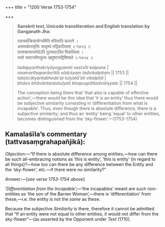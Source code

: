 +++
title = "1200 Verse 1753-1754"

+++
> **Sanskrit text, Unicode transliteration and English translation by Ganganath Jha:** 
>
> तदप्यर्थक्रियायोग्यमिति वस्त्विति कल्पने ।  
> असमर्थपरावृत्तिः सादृश्यं तद्विकल्पितम् ॥ १७५३ ॥  
> ततश्चात्यन्तभेदेऽपि तुल्यताऽस्ति विकल्पिता ।  
> भावो भावान्तरैस्तुल्यः खपुष्पात्तद्विशिष्यते ॥ १७५४ ॥ 
>
> *tadapyarthakriyāyogyamiti vastviti kalpane* \|  
> *asamarthaparāvṛttiḥ sādṛśyaṃ tadvikalpitam* \|\| 1753 \|\|  
> *tataścātyantabhede'pi tulyatā'sti vikalpitā* \|  
> *bhāvo bhāvāntaraistulyaḥ khapuṣpāttadviśiṣyate* \|\| 1754 \|\| 
>
> The conception being there that ‘that also is capable of effective action’,—there would be this idea that ‘it is an entity’ thus there would be subjective similarity consisting in ‘differentiation from what is incapable’. Thus, even though there is absolute difference, there is a subjective similarity; and thus an ‘entity’ being ‘equal’ to other entities, becomes distinguished from the ‘sky-flower’.—(1753-1754)



## Kamalaśīla’s commentary (tattvasaṃgrahapañjikā):

*Objection*:—“If there is absolute difference among entities,—how can there be such all-embracing notions as ‘this is entity’, ‘this is entity’ (in regard to all things)?—how too can there be any difference between the Entity and the ‘sky-flower’, etc.—if there were no similarity?”

*Answer*:—[*see verse 1753-1754 above*]

‘*Differentiation from the Incapable*’;—‘the incapables’ meant are such non-entities as ‘the son of the Barren Woman’,—there is ‘differentiation’ from these,—i.e. the entity is not the *same* as these.

Because the subjective *Similarity* is there, therefore it cannot be admitted that “If an entity were not equal to other entities, it would not differ from the sky-flower”—(as asserted by the Opponent under *Text* (1710).



